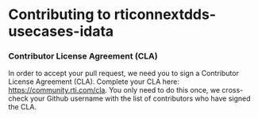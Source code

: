 # Contributing to rticonnextdds-usecases-idata

### Contributor License Agreement (CLA)
In order to accept your pull request, we need you to sign a Contributor License Agreement (CLA). Complete your CLA here: https://community.rti.com/cla. You only need to do this once, we cross-check your Github username with the list of contributors who have signed the CLA.

